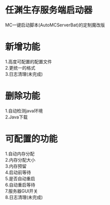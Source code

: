 # 任渊生存服务端启动器
MC一键启动脚本(AutoMCServerBat)的定制魔改版
# 新增功能
1.高度可配置的配置文件<br>
2.更统一的格式<br>
3.日志清理(未完成)
# 删除功能
1.自动检测java环境<br>
2.Java下载
# 可配置的功能
1.自动内存分配<br>
2.内存分配大小<br>
3.内存预留<br>
4.启动前等待<br>
5.是否自动重启<br>
6.自动重启等待<br>
7.服务器GUI开关<br>
8.日志清理(未完成)
